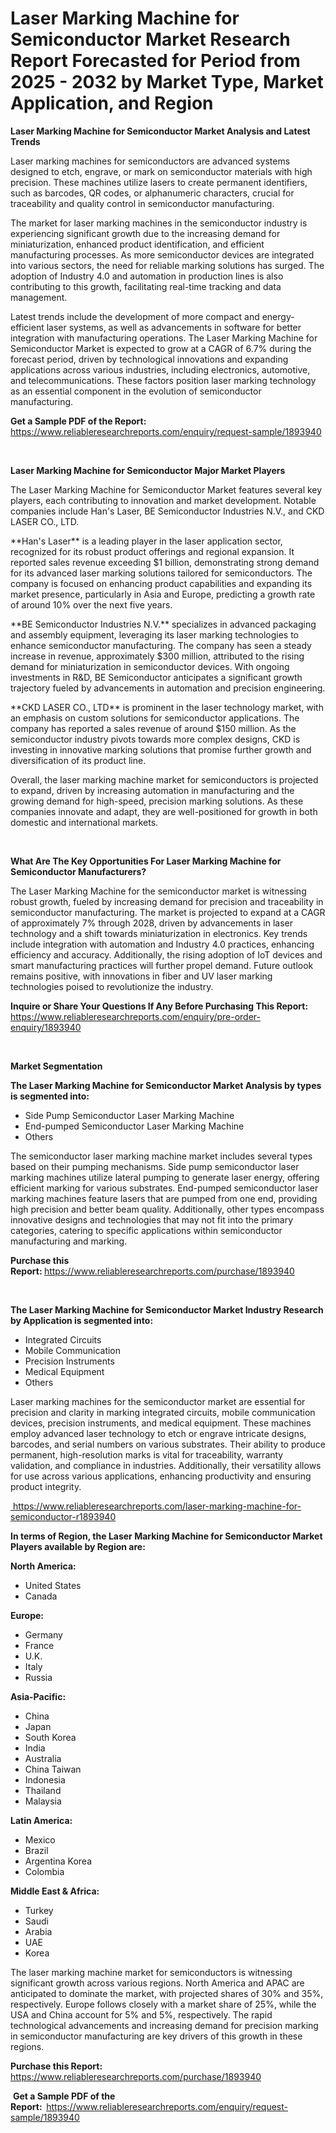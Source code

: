 <p><h1>Laser Marking Machine for Semiconductor Market Research Report Forecasted for Period from 2025 -  2032 by Market Type, Market Application, and Region</h1></p><p><strong>Laser Marking Machine for Semiconductor Market Analysis and Latest Trends</strong></p>
<p><p>Laser marking machines for semiconductors are advanced systems designed to etch, engrave, or mark on semiconductor materials with high precision. These machines utilize lasers to create permanent identifiers, such as barcodes, QR codes, or alphanumeric characters, crucial for traceability and quality control in semiconductor manufacturing. </p><p>The market for laser marking machines in the semiconductor industry is experiencing significant growth due to the increasing demand for miniaturization, enhanced product identification, and efficient manufacturing processes. As more semiconductor devices are integrated into various sectors, the need for reliable marking solutions has surged. The adoption of Industry 4.0 and automation in production lines is also contributing to this growth, facilitating real-time tracking and data management.</p><p>Latest trends include the development of more compact and energy-efficient laser systems, as well as advancements in software for better integration with manufacturing operations. The Laser Marking Machine for Semiconductor Market is expected to grow at a CAGR of 6.7% during the forecast period, driven by technological innovations and expanding applications across various industries, including electronics, automotive, and telecommunications. These factors position laser marking technology as an essential component in the evolution of semiconductor manufacturing.</p></p>
<p><strong>Get a Sample PDF of the Report:&nbsp;</strong> <a href="https://www.reliableresearchreports.com/enquiry/request-sample/1893940?utm_campaign=3003&utm_medium=2&utm_source=Github&utm_content=ia&utm_term=12042025&utm_id=laser-marking-machine-for-semiconductor">https://www.reliableresearchreports.com/enquiry/request-sample/1893940</a></p>
<p>&nbsp;</p>
<p><strong>Laser Marking Machine for Semiconductor Major Market Players</strong></p>
<p><p>The Laser Marking Machine for Semiconductor Market features several key players, each contributing to innovation and market development. Notable companies include Han's Laser, BE Semiconductor Industries N.V., and CKD LASER CO., LTD.</p><p>**Han's Laser** is a leading player in the laser application sector, recognized for its robust product offerings and regional expansion. It reported sales revenue exceeding $1 billion, demonstrating strong demand for its advanced laser marking solutions tailored for semiconductors. The company is focused on enhancing product capabilities and expanding its market presence, particularly in Asia and Europe, predicting a growth rate of around 10% over the next five years.</p><p>**BE Semiconductor Industries N.V.** specializes in advanced packaging and assembly equipment, leveraging its laser marking technologies to enhance semiconductor manufacturing. The company has seen a steady increase in revenue, approximately $300 million, attributed to the rising demand for miniaturization in semiconductor devices. With ongoing investments in R&D, BE Semiconductor anticipates a significant growth trajectory fueled by advancements in automation and precision engineering.</p><p>**CKD LASER CO., LTD** is prominent in the laser technology market, with an emphasis on custom solutions for semiconductor applications. The company has reported a sales revenue of around $150 million. As the semiconductor industry pivots towards more complex designs, CKD is investing in innovative marking solutions that promise further growth and diversification of its product line.</p><p>Overall, the laser marking machine market for semiconductors is projected to expand, driven by increasing automation in manufacturing and the growing demand for high-speed, precision marking solutions. As these companies innovate and adapt, they are well-positioned for growth in both domestic and international markets.</p></p>
<p>&nbsp;</p>
<p><strong>What Are The Key Opportunities For Laser Marking Machine for Semiconductor Manufacturers?</strong></p>
<p><p>The Laser Marking Machine for the semiconductor market is witnessing robust growth, fueled by increasing demand for precision and traceability in semiconductor manufacturing. The market is projected to expand at a CAGR of approximately 7% through 2028, driven by advancements in laser technology and a shift towards miniaturization in electronics. Key trends include integration with automation and Industry 4.0 practices, enhancing efficiency and accuracy. Additionally, the rising adoption of IoT devices and smart manufacturing practices will further propel demand. Future outlook remains positive, with innovations in fiber and UV laser marking technologies poised to revolutionize the industry.</p></p>
<p><strong>Inquire or Share Your Questions If Any Before Purchasing This Report:</strong> <a href="https://www.reliableresearchreports.com/enquiry/pre-order-enquiry/1893940?utm_campaign=3003&utm_medium=2&utm_source=Github&utm_content=ia&utm_term=12042025&utm_id=laser-marking-machine-for-semiconductor">https://www.reliableresearchreports.com/enquiry/pre-order-enquiry/1893940</a></p>
<p>&nbsp;</p>
<p><strong>Market Segmentation</strong></p>
<p><strong>The Laser Marking Machine for Semiconductor Market Analysis by types is segmented into:</strong></p>
<p><ul><li>Side Pump Semiconductor Laser Marking Machine</li><li>End-pumped Semiconductor Laser Marking Machine</li><li>Others</li></ul></p>
<p><p>The semiconductor laser marking machine market includes several types based on their pumping mechanisms. Side pump semiconductor laser marking machines utilize lateral pumping to generate laser energy, offering efficient marking for various substrates. End-pumped semiconductor laser marking machines feature lasers that are pumped from one end, providing high precision and better beam quality. Additionally, other types encompass innovative designs and technologies that may not fit into the primary categories, catering to specific applications within semiconductor manufacturing and marking.</p></p>
<p><strong>Purchase this Report:&nbsp;</strong><a href="https://www.reliableresearchreports.com/purchase/1893940?utm_campaign=3003&utm_medium=2&utm_source=Github&utm_content=ia&utm_term=12042025&utm_id=laser-marking-machine-for-semiconductor">https://www.reliableresearchreports.com/purchase/1893940</a></p>
<p>&nbsp;</p>
<p><strong>The Laser Marking Machine for Semiconductor Market Industry Research by Application is segmented into:</strong></p>
<p><ul><li>Integrated Circuits</li><li>Mobile Communication</li><li>Precision Instruments</li><li>Medical Equipment</li><li>Others</li></ul></p>
<p><p>Laser marking machines for the semiconductor market are essential for precision and clarity in marking integrated circuits, mobile communication devices, precision instruments, and medical equipment. These machines employ advanced laser technology to etch or engrave intricate designs, barcodes, and serial numbers on various substrates. Their ability to produce permanent, high-resolution marks is vital for traceability, warranty validation, and compliance in industries. Additionally, their versatility allows for use across various applications, enhancing productivity and ensuring product integrity.</p></p>
<p><a href="https://www.reliableresearchreports.com/laser-marking-machine-for-semiconductor-r1893940?utm_campaign=3003&utm_medium=2&utm_source=Github&utm_content=ia&utm_term=12042025&utm_id=laser-marking-machine-for-semiconductor">&nbsp;https://www.reliableresearchreports.com/laser-marking-machine-for-semiconductor-r1893940</a></p>
<p><strong>In terms of Region, the Laser Marking Machine for Semiconductor Market Players available by Region are:</strong></p>
<p>
    <p> <strong> North America: </strong>
        <ul>
            <li>United States</li>
            <li>Canada</li>
        </ul>
        </p> 
    <p> <strong> Europe: </strong>
        <ul>
            <li>Germany</li>
            <li>France</li>
            <li>U.K.</li>
            <li>Italy</li>
            <li>Russia</li>
        </ul>
        </p> 
    <p> <strong> Asia-Pacific: </strong>
        <ul>
            <li>China</li>
            <li>Japan</li>
            <li>South Korea</li>
            <li>India</li>
            <li>Australia</li>
            <li>China Taiwan</li>
            <li>Indonesia</li>
            <li>Thailand</li>
            <li>Malaysia</li>
        </ul>
        </p> 
    <p> <strong> Latin America: </strong>
        <ul>
            <li>Mexico</li>
            <li>Brazil</li>
            <li>Argentina Korea</li>
            <li>Colombia</li>
        </ul>
        </p> 
    <p> <strong> Middle East & Africa: </strong>
        <ul>
            <li>Turkey</li>
            <li>Saudi</li>
            <li>Arabia</li>
            <li>UAE</li>
            <li>Korea</li>
        </ul>
    </p>
    </p>
<p><p>The laser marking machine market for semiconductors is witnessing significant growth across various regions. North America and APAC are anticipated to dominate the market, with projected shares of 30% and 35%, respectively. Europe follows closely with a market share of 25%, while the USA and China account for 5% and 5%, respectively. The rapid technological advancements and increasing demand for precision marking in semiconductor manufacturing are key drivers of this growth in these regions.</p></p>
<p><strong>Purchase this Report: </strong><a href="https://www.reliableresearchreports.com/purchase/1893940?utm_campaign=3003&utm_medium=2&utm_source=Github&utm_content=ia&utm_term=12042025&utm_id=laser-marking-machine-for-semiconductor">https://www.reliableresearchreports.com/purchase/1893940</a></p>
<p>&nbsp;<strong>Get a Sample PDF of the Report:&nbsp;&nbsp;</strong><a href="https://www.reliableresearchreports.com/enquiry/request-sample/1893940?utm_campaign=3003&utm_medium=2&utm_source=Github&utm_content=ia&utm_term=12042025&utm_id=laser-marking-machine-for-semiconductor">https://www.reliableresearchreports.com/enquiry/request-sample/1893940</a></p>
<p><strong></strong></p>
<p><p></p><p></p><p></p></p>
